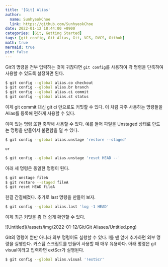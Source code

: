 ```yaml
---
title: '[Git] Alias'
author:
  name: SunhyeokChoe
  link: https://github.com/SunhyeokChoe
date: 2022-01-12 18:44:00 +0900
categories: [Git, Getting Started]
tags: [git config, Git Alias, Git, VCS, DVCS, Github]
math: true
mermaid: true
pin: false
---
```


Git의 명령을 전부 입력하는 것이 귀찮다면 `git config`를 사용하여 각 명령을 단축하여 사용할 수 있도록 설정하면 된다.

```bash
$ git config --global alias.co checkout
$ git config --global alias.br branch
$ git config --global alias.ci commit
$ git config --global alias.st status
```

이제 git commit 대신 git ci 만으로도 커밋할 수 있다. 이 처럼 자주 사용하는 명령들을 Alias를 등록해 편하게 사용할 수 있다.

이미 있는 명령 또한 축약해 사용할 수 있다. 예를 들어 파일을 Unstaged 상태로 만드는 명령을 만들어서 불편함을 덜 수 있다.

```bash
$ git config --global alias.unstage 'restore --staged'

or

$ git config --global alias.unstage 'reset HEAD --'
```

아래 세 명령은 동일한 명령이 된다.

```bash
$ git unstage fileA
$ git restore --staged fileA
$ git reset HEAD fileA
```

한결 간결해졌다. 추가로 last 명령을 만들어 보자.

```bash
$ git config --global alias.last 'log -1 HEAD'
```

이제 최근 커밋을 좀 더 쉽게 확인할 수 있다.

![Untitled](/assets/img/2022-01-12/Git/Git Aliases/Untitled.png)

Git의 명령어 뿐만 아니라 외부 명령어도 실행할 수 있다. !를 맨 앞에 추가하면 외부 명령을 실행한다. 커스텀 스크립트를 만들어 사용할 때 매우 유용하다. 아래 명령은 git visual이라고 입력하면 extScr가 실행된다.

```bash
$ git config --global alias.visual '!extScr'
```